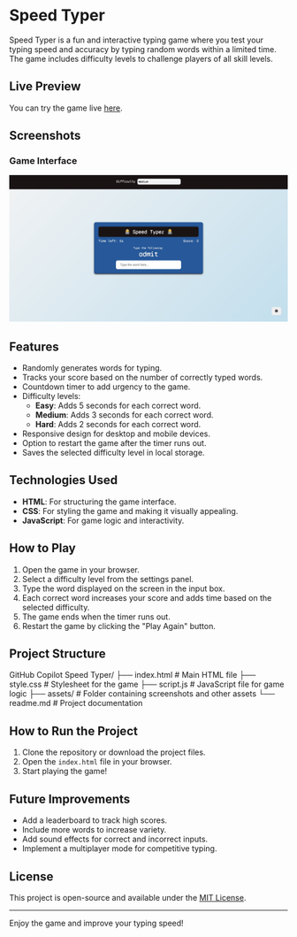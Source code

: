 # Speed Typer

Speed Typer is a fun and interactive typing game where you test your typing speed and accuracy by typing random words within a limited time. The game includes difficulty levels to challenge players of all skill levels.

## Live Preview

You can try the game live [here](https://speed-typer-rho.vercel.app/).

## Screenshots

### Game Interface
![Game Interface](assets/Screenshot.png)


## Features

- Randomly generates words for typing.
- Tracks your score based on the number of correctly typed words.
- Countdown timer to add urgency to the game.
- Difficulty levels:
  - **Easy**: Adds 5 seconds for each correct word.
  - **Medium**: Adds 3 seconds for each correct word.
  - **Hard**: Adds 2 seconds for each correct word.
- Responsive design for desktop and mobile devices.
- Option to restart the game after the timer runs out.
- Saves the selected difficulty level in local storage.

## Technologies Used

- **HTML**: For structuring the game interface.
- **CSS**: For styling the game and making it visually appealing.
- **JavaScript**: For game logic and interactivity.

## How to Play

1. Open the game in your browser.
2. Select a difficulty level from the settings panel.
3. Type the word displayed on the screen in the input box.
4. Each correct word increases your score and adds time based on the selected difficulty.
5. The game ends when the timer runs out.
6. Restart the game by clicking the "Play Again" button.

## Project Structure
GitHub Copilot
Speed Typer/ ├── index.html # Main HTML file ├── style.css # Stylesheet for the game ├── script.js # JavaScript file for game logic ├── assets/ # Folder containing screenshots and other assets └── readme.md # Project documentation


## How to Run the Project

1. Clone the repository or download the project files.
2. Open the `index.html` file in your browser.
3. Start playing the game!

## Future Improvements

- Add a leaderboard to track high scores.
- Include more words to increase variety.
- Add sound effects for correct and incorrect inputs.
- Implement a multiplayer mode for competitive typing.

## License

This project is open-source and available under the [MIT License](https://opensource.org/licenses/MIT).

---
Enjoy the game and improve your typing speed!
